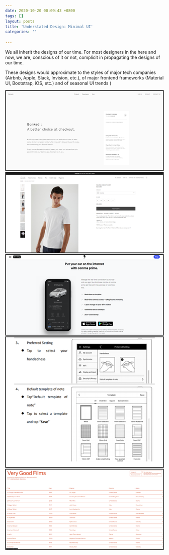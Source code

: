```yaml
---
date: 2020-10-20 00:09:43 +0800
tags: []
layout: posts
title: 'Understated Design: Minimal UI'
categories: ''

---
```

We all inherit the designs of our time. For most designers in the here and now, we are, conscious of it or not, complicit in propagating the designs of our time. 

These designs would approximate to the styles of major tech companies (Airbnb, Apple, Slack, Invision, etc.), of major frontend frameworks (Material UI, Bootstrap, iOS, etc.) and of seasonal UI trends (

![](/uploads/image-1.png)![](/uploads/image-3.png)![](/uploads/image-5.png)![](/uploads/image-6.png)![](/uploads/image-7.png)